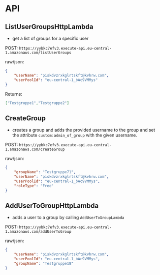 # API

## ListUserGroupsHttpLambda
- get a list of groups for a specific user

POST: 
`https://yybkc7efv3.execute-api.eu-central-1.amazonaws.com/listUserGroups`

raw/json:
```json
{
    "userName": "piskdvzrxkglrtskft@kvhrw.com",
    "userPoolId": "eu-central-1_bAc9VMMys"
}
```

Returns:
```json
["Testgruppe1","Testgruppe2"]
```

## CreateGroup
- creates a group and adds the provided username to the group and set the attribute `custom:admin_of_group` with the given username. 

POST: 
`https://yybkc7efv3.execute-api.eu-central-1.amazonaws.com/createGroup`

raw/json:
```json
{
    "groupName": "Testgruppe71",
    "userName": "piskdvzrxkglrtskft@kvhrw.com",
    "userPoolId": "eu-central-1_bAc9VMMys",
    "roleType": "Free"
}
```


## AddUserToGroupHttpLambda
- adds a user to a group by calling `AddUserToGroupLambda` 

POST: 
`https://yybkc7efv3.execute-api.eu-central-1.amazonaws.com/addUserToGroup`

raw/json:
```json
{
    "userName": "piskdvzrxkglrtskft@kvhrw.com",
    "userPoolId": "eu-central-1_bAc9VMMys",
    "groupName": "Testgruppe18"
}
```
